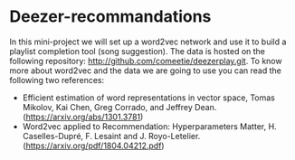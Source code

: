 # Deezer-recommandations
In this mini-project we will set up a word2vec network and use it to build a playlist completion tool (song suggestion). The data is hosted on the following repository: http://github.com/comeetie/deezerplay.git. To know more about word2vec and the data we are going to use you can read the following two references:

* Efficient estimation of word representations in vector space, Tomas Mikolov, Kai Chen, Greg Corrado, and Jeffrey Dean. (https://arxiv.org/abs/1301.3781)
* Word2vec applied to Recommendation: Hyperparameters Matter, H. Caselles-Dupré, F. Lesaint and J. Royo-Letelier. (https://arxiv.org/pdf/1804.04212.pdf)
